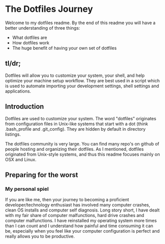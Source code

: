 # The Dotfiles Journey
Welcome to my dotfiles readme. By the end of this readme you will have a better understanding of three things:
* What dotfiles are
* How dotfiles work
* The huge benefit of having your own set of dotfiles
## tl/dr;
Dotfiles will allow you to customize your system, your shell, and help optimize your machine setup workflow. They are best used in a script which is used to automate importing your development settings, shell settings and applications.
## Introduction
Dotfiles are used to customize your system. The word "dotfiles" originates from configuration files in Unix-like systems that start with a dot (think .bash_profile and .git_config). They are hidden by default in directory listings.

The dotfiles community is very large. You can find many repo's on github of people hosting and organizing their dotfiles. As I mentioned, dotfiles originated from Unix-style systems, and thus this readme focuses mainly on OSX and Linux.

## Preparing for the worst
### My personal spiel
If you are like me, then your journey to becoming a proficient developer/technology enthusiast has involved many computer crashes, clean OS installs and computer self diagnosis. Long story short, I have dealt with my fair share of computer malfunctions, hard drive crashes and computer malfunctions. I have reinstalled my operating system more times than I can count and I understand how painful and time consuming it can be, especially when you feel like your computer configuration is perfect and really allows you to be productive.